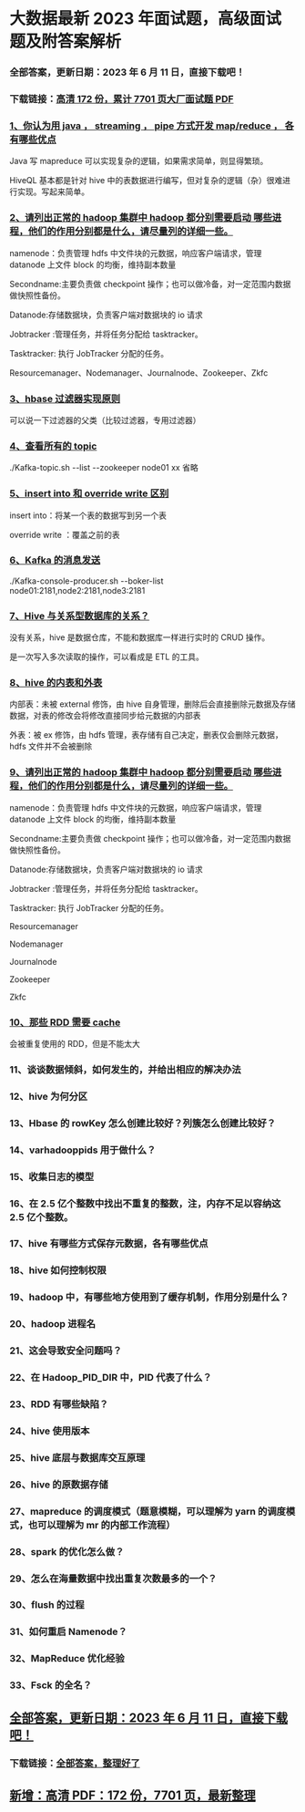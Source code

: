 # 大数据最新 2023 年面试题，高级面试题及附答案解析

### 全部答案，更新日期：2023 年 6 月 11 日，直接下载吧！

### 下载链接：[高清 172 份，累计 7701 页大厂面试题 PDF](https://gitlab.gaorta.com/devteam/learning-journey/study-materials-collection/-/tree/master/docs/index.md)

### [1、你认为用 java ， streaming ， pipe 方式开发 map/reduce ， 各有哪些优点](https://gitlab.gaorta.com/devteam/learning-journey/study-materials-collection/-/tree/master/docs/大数据/大数据最新2021年面试题，高级面试题及附答案解析.md#1你认为用java--streaming--pipe方式开发map/reduce--各有哪些优点)

Java 写 mapreduce 可以实现复杂的逻辑，如果需求简单，则显得繁琐。

HiveQL 基本都是针对 hive 中的表数据进行编写，但对复杂的逻辑（杂）很难进行实现。写起来简单。

### [2、请列出正常的 hadoop 集群中 hadoop 都分别需要启动 哪些进程，他们的作用分别都是什么，请尽量列的详细一些。](https://gitlab.gaorta.com/devteam/learning-journey/study-materials-collection/-/tree/master/docs/大数据/大数据最新2021年面试题，高级面试题及附答案解析.md#2请列出正常的hadoop集群中hadoop都分别需要启动-哪些进程他们的作用分别都是什么请尽量列的详细一些。)

namenode：负责管理 hdfs 中文件块的元数据，响应客户端请求，管理 datanode 上文件 block 的均衡，维持副本数量

Secondname:主要负责做 checkpoint 操作；也可以做冷备，对一定范围内数据做快照性备份。

Datanode:存储数据块，负责客户端对数据块的 io 请求

Jobtracker :管理任务，并将任务分配给 tasktracker。

Tasktracker: 执行 JobTracker 分配的任务。

Resourcemanager、Nodemanager、Journalnode、Zookeeper、Zkfc

### [3、hbase 过滤器实现原则](https://gitlab.gaorta.com/devteam/learning-journey/study-materials-collection/-/tree/master/docs/大数据/大数据最新2021年面试题，高级面试题及附答案解析.md#3hbase过滤器实现原则)

可以说一下过滤器的父类（比较过滤器，专用过滤器）

### [4、查看所有的 topic](https://gitlab.gaorta.com/devteam/learning-journey/study-materials-collection/-/tree/master/docs/大数据/大数据最新2021年面试题，高级面试题及附答案解析.md#4查看所有的topic)

./Kafka-topic.sh --list --zookeeper node01 xx 省略

### [5、insert into 和 override write 区别](https://gitlab.gaorta.com/devteam/learning-journey/study-materials-collection/-/tree/master/docs/大数据/大数据最新2021年面试题，高级面试题及附答案解析.md#5insert-into-和override-write区别)

insert into：将某一个表的数据写到另一个表

override write ：覆盖之前的表

### [6、Kafka 的消息发送](https://gitlab.gaorta.com/devteam/learning-journey/study-materials-collection/-/tree/master/docs/大数据/大数据最新2021年面试题，高级面试题及附答案解析.md#6kafka的消息发送)

./Kafka-console-producer.sh --boker-list node01:2181,node2:2181,node3:2181

### [7、Hive 与关系型数据库的关系？](https://gitlab.gaorta.com/devteam/learning-journey/study-materials-collection/-/tree/master/docs/大数据/大数据最新2021年面试题，高级面试题及附答案解析.md#7hive与关系型数据库的关系)

没有关系，hive 是数据仓库，不能和数据库一样进行实时的 CRUD 操作。

是一次写入多次读取的操作，可以看成是 ETL 的工具。

### [8、hive 的内表和外表](https://gitlab.gaorta.com/devteam/learning-journey/study-materials-collection/-/tree/master/docs/大数据/大数据最新2021年面试题，高级面试题及附答案解析.md#8hive的内表和外表)

内部表：未被 external 修饰，由 hive 自身管理，删除后会直接删除元数据及存储数据，对表的修改会将修改直接同步给元数据的内部表

外表：被 ex 修饰，由 hdfs 管理，表存储有自己决定，删表仅会删除元数据，hdfs 文件并不会被删除

### [9、请列出正常的 hadoop 集群中 hadoop 都分别需要启动 哪些进程，他们的作用分别都是什么，请尽量列的详细一些。](https://gitlab.gaorta.com/devteam/learning-journey/study-materials-collection/-/tree/master/docs/大数据/大数据最新2021年面试题，高级面试题及附答案解析.md#9请列出正常的hadoop集群中hadoop都分别需要启动-哪些进程他们的作用分别都是什么请尽量列的详细一些。)

namenode：负责管理 hdfs 中文件块的元数据，响应客户端请求，管理 datanode 上文件 block 的均衡，维持副本数量

Secondname:主要负责做 checkpoint 操作；也可以做冷备，对一定范围内数据做快照性备份。

Datanode:存储数据块，负责客户端对数据块的 io 请求

Jobtracker :管理任务，并将任务分配给 tasktracker。

Tasktracker: 执行 JobTracker 分配的任务。

Resourcemanager

Nodemanager

Journalnode

Zookeeper

Zkfc

### [10、那些 RDD 需要 cache](https://gitlab.gaorta.com/devteam/learning-journey/study-materials-collection/-/tree/master/docs/大数据/大数据最新2021年面试题，高级面试题及附答案解析.md#10那些rdd-需要cache)

会被重复使用的 RDD，但是不能太大

### 11、谈谈数据倾斜，如何发生的，并给出相应的解决办法

### 12、hive 为何分区

### 13、Hbase 的 rowKey 怎么创建比较好？列簇怎么创建比较好？

### 14、varhadooppids 用于做什么？

### 15、收集日志的模型

### 16、在 2.5 亿个整数中找出不重复的整数，注，内存不足以容纳这 2.5 亿个整数。

### 17、hive 有哪些方式保存元数据，各有哪些优点

### 18、hive 如何控制权限

### 19、hadoop 中，有哪些地方使用到了缓存机制，作用分别是什么？

### 20、hadoop 进程名

### 21、这会导致安全问题吗？

### 22、在 Hadoop_PID_DIR 中，PID 代表了什么？

### 23、RDD 有哪些缺陷？

### 24、hive 使用版本

### 25、hive 底层与数据库交互原理

### 26、hive 的原数据存储

### 27、mapreduce 的调度模式（题意模糊，可以理解为 yarn 的调度模式，也可以理解为 mr 的内部工作流程）

### 28、spark 的优化怎么做？

### 29、怎么在海量数据中找出重复次数最多的一个？

### 30、flush 的过程

### 31、如何重启 Namenode？

### 32、MapReduce 优化经验

### 33、Fsck 的全名？

## [全部答案，更新日期：2023 年 6 月 11 日，直接下载吧！](https://gitlab.gaorta.com/devteam/learning-journey/study-materials-collection/-/tree/master/docs/daan.md)

### 下载链接：[全部答案，整理好了](https://gitlab.gaorta.com/devteam/learning-journey/study-materials-collection/-/tree/master/docs/daan.md)

## [新增：高清 PDF：172 份，7701 页，最新整理](https://gitlab.gaorta.com/devteam/learning-journey/study-materials-collection/-/tree/master/docs/daan.md)
